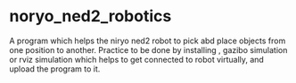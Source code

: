 # noryo_ned2_robotics
A program which helps the niryo ned2 robot to pick abd place objects from one position to another. 
Practice to be done by installing ,  gazibo simulation or rviz simulation which helps to get connected to robot virtually, and upload the program to it. 
